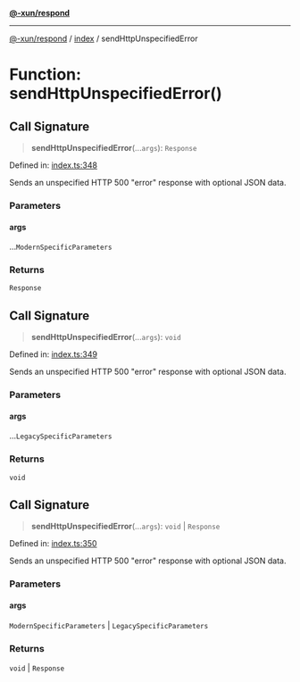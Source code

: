 [**@-xun/respond**](../../README.md)

***

[@-xun/respond](../../README.md) / [index](../README.md) / sendHttpUnspecifiedError

# Function: sendHttpUnspecifiedError()

## Call Signature

> **sendHttpUnspecifiedError**(...`args`): `Response`

Defined in: [index.ts:348](https://github.com/Xunnamius/api-utils/blob/2999e4472bea4c5a8ecd8f7c7fbf77e6b4bc26db/packages/respond/src/index.ts#L348)

Sends an unspecified HTTP 500 "error" response with optional JSON data.

### Parameters

#### args

...`ModernSpecificParameters`

### Returns

`Response`

## Call Signature

> **sendHttpUnspecifiedError**(...`args`): `void`

Defined in: [index.ts:349](https://github.com/Xunnamius/api-utils/blob/2999e4472bea4c5a8ecd8f7c7fbf77e6b4bc26db/packages/respond/src/index.ts#L349)

Sends an unspecified HTTP 500 "error" response with optional JSON data.

### Parameters

#### args

...`LegacySpecificParameters`

### Returns

`void`

## Call Signature

> **sendHttpUnspecifiedError**(...`args`): `void` \| `Response`

Defined in: [index.ts:350](https://github.com/Xunnamius/api-utils/blob/2999e4472bea4c5a8ecd8f7c7fbf77e6b4bc26db/packages/respond/src/index.ts#L350)

Sends an unspecified HTTP 500 "error" response with optional JSON data.

### Parameters

#### args

`ModernSpecificParameters` | `LegacySpecificParameters`

### Returns

`void` \| `Response`

